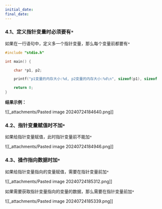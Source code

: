 ```yaml
---
initial_date:
final_date:
---
```


### 4.1、定义指针变量时必须要有`*`

如果在一行语句中，定义多一个指针变量，那么每个变量前都要有`*`

```c
#include "stdio.h"

int main() {

    char *p1, p2;

    printf("p1变量的内存大小:%d, p2变量的内存大小:%d\n", sizeof(p1), sizeof(p2));

    return 0;
}
```

**结果示例：**

![[_attachments/Pasted image 20240724184640.png]]

### 4.2、指针变量赋值时不加`*`

如果给指针变量赋值，此时指针变量前不能加`*`

![[_attachments/Pasted image 20240724184946.png]]

### 4.3、操作指向数据时加`*`

如果给指针变量指向的变量赋值，需要在指针变量前加`*`

![[_attachments/Pasted image 20240724185312.png]]

如果需要获取指针变量指向的变量的数据，那么需要在指针变量前加`*`

![[_attachments/Pasted image 20240724185339.png]]
